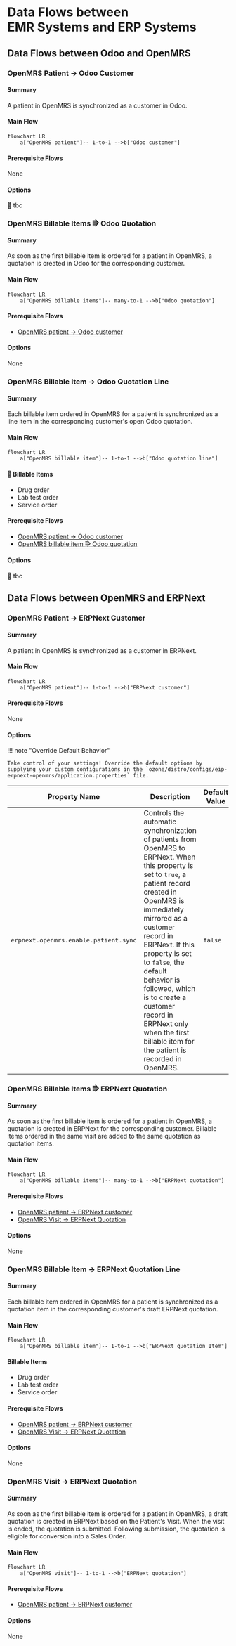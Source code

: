 # Data Flows between<br/>EMR Systems and ERP Systems

## Data Flows between Odoo and OpenMRS

### OpenMRS Patient → Odoo Customer

#### Summary
A patient in OpenMRS is synchronized as a customer in Odoo.

#### Main Flow
``` mermaid
flowchart LR
    a["OpenMRS patient"]-- 1-to-1 -->b["Odoo customer"]
```

#### Prerequisite Flows

None

#### Options

:construction: tbc

### OpenMRS Billable Items ⭆ Odoo Quotation

#### Summary
As soon as the first billable item is ordered for a patient in OpenMRS, a quotation is created in Odoo for the corresponding customer.

#### Main Flow
``` mermaid
flowchart LR
    a["OpenMRS billable items"]-- many-to-1 -->b["Odoo quotation"]
```

#### Prerequisite Flows

- [OpenMRS patient → Odoo customer](#openmrs-patient-odoo-customer)

#### Options

None

### OpenMRS Billable Item → Odoo Quotation Line

#### Summary
Each billable item ordered in OpenMRS for a patient is synchronized as a line item in the corresponding customer's open Odoo quotation.

#### Main Flow
``` mermaid
flowchart LR
    a["OpenMRS billable item"]-- 1-to-1 -->b["Odoo quotation line"]
```

#### :construction: Billable Items

- Drug order
- Lab test order
- Service order

#### Prerequisite Flows

- [OpenMRS patient → Odoo customer](#openmrs-patient-odoo-customer)
- [OpenMRS billable item ⭆ Odoo quotation](#openmrs-billable-items-odoo-quotation)

#### Options

:construction: tbc

## Data Flows between OpenMRS and ERPNext

### OpenMRS Patient → ERPNext Customer

#### Summary
A patient in OpenMRS is synchronized as a customer in ERPNext.

#### Main Flow
``` mermaid
flowchart LR
    a["OpenMRS patient"]-- 1-to-1 -->b["ERPNext customer"]
```

#### Prerequisite Flows

None

#### Options

!!! note "Override Default Behavior"

    Take control of your settings! Override the default options by supplying your custom configurations in the `ozone/distro/configs/eip-erpnext-openmrs/application.properties` file.


| Property Name                         | Description                                                                                                                                                                                                                                                                                                                                                                                                   | Default Value |
|---------------------------------------|---------------------------------------------------------------------------------------------------------------------------------------------------------------------------------------------------------------------------------------------------------------------------------------------------------------------------------------------------------------------------------------------------------------|---------------|
| `erpnext.openmrs.enable.patient.sync` | Controls the automatic synchronization of patients from OpenMRS to ERPNext. When this property is set to `true`, a patient record created in OpenMRS is immediately mirrored as a customer record in ERPNext. If this property is set to `false`, the default behavior is followed, which is to create a customer record in ERPNext only when the first billable item for the patient is recorded in OpenMRS. | `false`       |

### OpenMRS Billable Items ⭆ ERPNext Quotation

#### Summary
As soon as the first billable item is ordered for a patient in OpenMRS,
a quotation is created in ERPNext for the corresponding customer.
Billable items ordered in the same visit are added to the same quotation as quotation items.

#### Main Flow
``` mermaid
flowchart LR
    a["OpenMRS billable items"]-- many-to-1 -->b["ERPNext quotation"]
```

#### Prerequisite Flows

- [OpenMRS patient → ERPNext customer](#openmrs-patient-erpnext-customer)
- [OpenMRS Visit → ERPNext Quotation](#openmrs-visit-erpnext-quotation)

#### Options

None

### OpenMRS Billable Item → ERPNext Quotation Line

#### Summary
Each billable item ordered in OpenMRS for a patient is synchronized as a quotation item in the corresponding customer's draft ERPNext quotation.

#### Main Flow
``` mermaid
flowchart LR
    a["OpenMRS billable item"]-- 1-to-1 -->b["ERPNext quotation Item"]
```

#### Billable Items

- Drug order
- Lab test order
- Service order

#### Prerequisite Flows

- [OpenMRS patient → ERPNext customer](#openmrs-patient-erpnext-customer)
- [OpenMRS Visit → ERPNext Quotation](#openmrs-visit-erpnext-quotation)

#### Options

None

### OpenMRS Visit → ERPNext Quotation

#### Summary
As soon as the first billable item is ordered for a patient in OpenMRS,
a draft quotation is created in ERPNext based on the Patient's Visit.
When the visit is ended, the quotation is submitted.
Following submission, the quotation is eligible for conversion into a Sales Order.

#### Main Flow
``` mermaid
flowchart LR
    a["OpenMRS visit"]-- 1-to-1 -->b["ERPNext quotation"]
```

#### Prerequisite Flows

- [OpenMRS patient → ERPNext customer](#openmrs-patient-erpnext-customer)

#### Options

None
